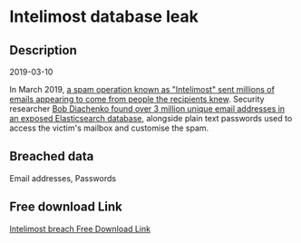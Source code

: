 # Intelimost database leak

## Description

2019-03-10

In March 2019, <a href="https://techcrunch.com/2019/04/02/inside-a-spam-operation/" target="_blank" rel="noopener">a spam operation known as &quot;Intelimost&quot; sent millions of emails appearing to come from people the recipients knew</a>. Security researcher <a href="https://securitydiscovery.com/massive-spam-operation-uncovered-in-a-database-leak/" target="_blank" rel="noopener">Bob Diachenko found over 3 million unique email addresses in an exposed Elasticsearch database</a>, alongside plain text passwords used to access the victim's mailbox and customise the spam.

## Breached data

Email addresses, Passwords

## Free download Link

[Intelimost breach Free Download Link](https://link-to.net/1229997/458.6573214764903/dynamic/?r=aHR0cHM6Ly93d3cubWVkaWFmaXJlLmNvbS92aWV3L2pQTU9PRmFtVnJHZjZiaS9pbnRlbGltb3N0LmNvbS9maWxl)